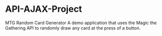 # API-AJAX-Project
MTG Random Card Generator
A demo application that uses the Magic the Gathering API to randomly draw any card at the press of a button.
